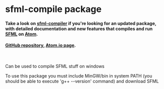 # sfml-compile package

#### Take a look on [sfml-compiler](https://atom.io/packages/sfml-compiler) if you're looking for an updated package, with detailed documentation and new features that compiles and run [SFML](https://www.sfml-dev.org/) on [Atom](https://atom.io/).
#### [GitHub repository](https://github.com/brhaka/sfml-compiler), [Atom.io page](https://atom.io/packages/sfml-compiler).

<br/>

Can be used to compile SFML stuff on windows

To use this package you must include MinGW/bin in system PATH (you should be able to execute 'g++ --version' command) and download SFML
